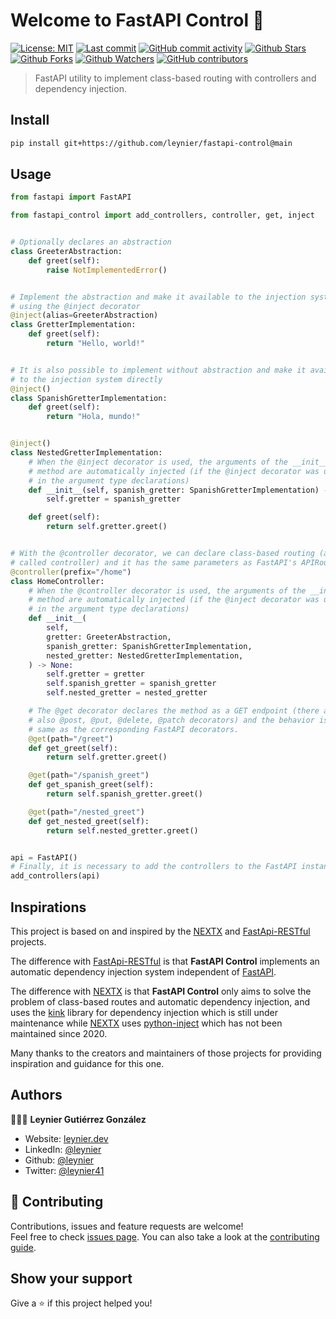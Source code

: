 # Welcome to FastAPI Control 👋

[![License: MIT](https://img.shields.io/badge/License-MIT-green.svg)](https://opensource.org/licenses/MIT)
[![Last commit](https://img.shields.io/github/last-commit/leynier/fastapi-control.svg?style=flat)](https://github.com/leynier/fastapi-control/commits)
[![GitHub commit activity](https://img.shields.io/github/commit-activity/m/leynier/fastapi-control)](https://github.com/leynier/fastapi-control/commits)
[![Github Stars](https://img.shields.io/github/stars/leynier/fastapi-control?style=flat&logo=github)](https://github.com/leynier/fastapi-control/stargazers)
[![Github Forks](https://img.shields.io/github/forks/leynier/fastapi-control?style=flat&logo=github)](https://github.com/leynier/fastapi-control/network/members)
[![Github Watchers](https://img.shields.io/github/watchers/leynier/fastapi-control?style=flat&logo=github)](https://github.com/leynier/fastapi-control)
[![GitHub contributors](https://img.shields.io/github/contributors/leynier/fastapi-control)](https://github.com/leynier/fastapi-control/graphs/contributors)

> FastAPI utility to implement class-based routing with controllers and dependency injection.

## Install

```sh
pip install git+https://github.com/leynier/fastapi-control@main
```

## Usage

```python
from fastapi import FastAPI

from fastapi_control import add_controllers, controller, get, inject


# Optionally declares an abstraction
class GreeterAbstraction:
    def greet(self):
        raise NotImplementedError()


# Implement the abstraction and make it available to the injection system
# using the @inject decorator
@inject(alias=GreeterAbstraction)
class GretterImplementation:
    def greet(self):
        return "Hello, world!"


# It is also possible to implement without abstraction and make it available
# to the injection system directly
@inject()
class SpanishGretterImplementation:
    def greet(self):
        return "Hola, mundo!"


@inject()
class NestedGretterImplementation:
    # When the @inject decorator is used, the arguments of the __init__
    # method are automatically injected (if the @inject decorator was used
    # in the argument type declarations)
    def __init__(self, spanish_gretter: SpanishGretterImplementation) -> None:
        self.gretter = spanish_gretter

    def greet(self):
        return self.gretter.greet()


# With the @controller decorator, we can declare class-based routing (also
# called controller) and it has the same parameters as FastAPI's APIRouter
@controller(prefix="/home")
class HomeController:
    # When the @controller decorator is used, the arguments of the __init__
    # method are automatically injected (if the @inject decorator was used
    # in the argument type declarations)
    def __init__(
        self,
        gretter: GreeterAbstraction,
        spanish_gretter: SpanishGretterImplementation,
        nested_gretter: NestedGretterImplementation,
    ) -> None:
        self.gretter = gretter
        self.spanish_gretter = spanish_gretter
        self.nested_gretter = nested_gretter

    # The @get decorator declares the method as a GET endpoint (there are
    # also @post, @put, @delete, @patch decorators) and the behavior is the
    # same as the corresponding FastAPI decorators.
    @get(path="/greet")
    def get_greet(self):
        return self.gretter.greet()

    @get(path="/spanish_greet")
    def get_spanish_greet(self):
        return self.spanish_gretter.greet()

    @get(path="/nested_greet")
    def get_nested_greet(self):
        return self.nested_gretter.greet()


api = FastAPI()
# Finally, it is necessary to add the controllers to the FastAPI instance
add_controllers(api)
```

## Inspirations

This project is based on and inspired by the [NEXTX](https://github.com/adriangs1996/nextx.repository) and [FastApi-RESTful](https://github.com/yuval9313/FastApi-RESTful) projects.

The difference with [FastApi-RESTful](https://github.com/yuval9313/FastApi-RESTful) is that **FastAPI Control** implements an automatic dependency injection system independent of [FastAPI](https://fastapi.tiangolo.com).

The difference with [NEXTX](https://github.com/adriangs1996/nextx.repository) is that **FastAPI Control** only aims to solve the problem of class-based routes and automatic dependency injection, and uses the [kink](https://github.com/kodemore/kink) library for dependency injection which is still under maintenance while [NEXTX](https://github.com/adriangs1996/nextx.repository) uses [python-inject](https://github.com/ivankorobkov/python-inject) which has not been maintained since 2020.

Many thanks to the creators and maintainers of those projects for providing inspiration and guidance for this one.

## Authors

👨🏻‍💻 **Leynier Gutiérrez González**

* Website: [leynier.dev](https://leynier.dev)
* LinkedIn: [@leynier](https://linkedin.com/in/leynier)
* Github: [@leynier](https://github.com/leynier)
* Twitter: [@leynier41](https://twitter.com/leynier41)

## 🤝 Contributing

Contributions, issues and feature requests are welcome!<br />Feel free to check [issues page](https://github.com/leynier/fastapi-control/issues). You can also take a look at the [contributing guide](CONTRIBUTING.md).

## Show your support

Give a ⭐️ if this project helped you!
